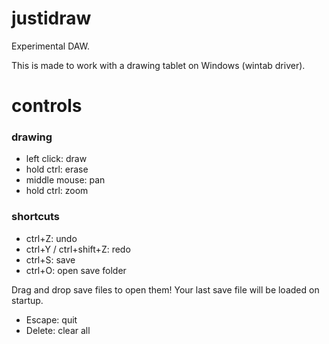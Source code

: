 # justidraw

Experimental DAW.

This is made to work with a drawing tablet on Windows (wintab driver).


# controls

### drawing
* left click: draw
* hold ctrl: erase
* middle mouse: pan
* hold ctrl: zoom

### shortcuts
* ctrl+Z: undo
* ctrl+Y / ctrl+shift+Z: redo
* ctrl+S: save 
* ctrl+O: open save folder 

Drag and drop save files to open them!
Your last save file will be loaded on startup.

* Escape: quit
* Delete: clear all
